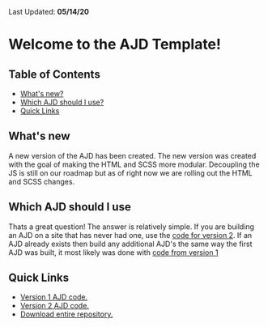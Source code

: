Last Updated: **05/14/20**


# Welcome to the AJD Template!

## Table of Contents
- [What's new?](#what's-new)
- [Which AJD should I use?](#which-ajd-should-i-use)
- [Quick Links](#quick-links)


## What's new
A new version of the AJD has been created. The new version was created with the goal of making the HTML and SCSS more modular. Decoupling the JS is still on our roadmap but as of right now we are rolling out the HTML and SCSS changes.


## Which AJD should I use
Thats a great question! The answer is relatively simple. If you are building an AJD on a site that has never had one, use the [code for version 2](https://github.com/tmpworldwide/tb-ajd-template/tree/doc-branch/code/v2). If an AJD already exists then build any additional AJD's the same way the first AJD was built, it most likely was done with [code from version 1](https://github.com/tmpworldwide/tb-ajd-template/tree/doc-branch/code/v1)


## Quick Links
* [Version 1 AJD code.](https://github.com/tmpworldwide/tb-ajd-template/tree/gh-pages/code/v1)
* [Version 2 AJD code.](https://github.com/tmpworldwide/tb-ajd-template/tree/gh-pages/code/v2)
* [Download entire repository.](https://github.com/dchacon1/tb-ajd-template/archive/gh-pages.zip)






